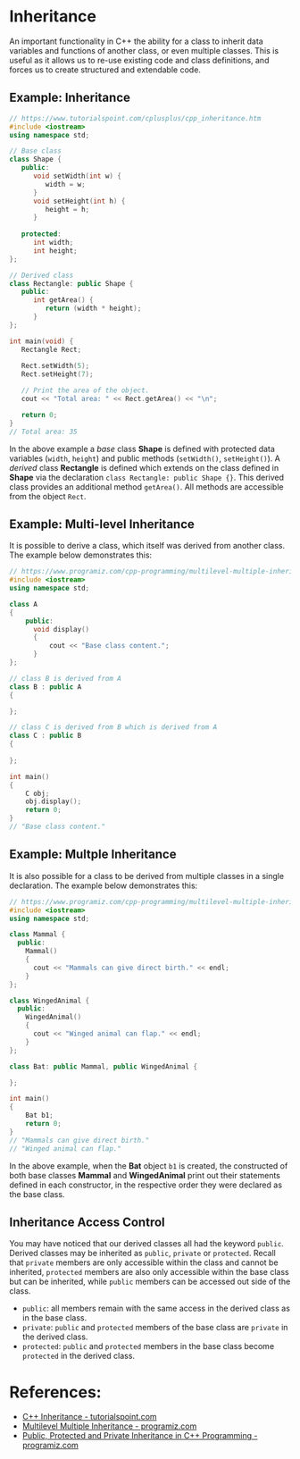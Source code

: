 # Inheritance
An important functionality in C++ the ability for a class to inherit data variables and functions of another class, or even multiple classes. This is useful as it allows us to re-use existing code and class definitions, and forces us to create structured and extendable code.

## Example: Inheritance
```c++
// https://www.tutorialspoint.com/cplusplus/cpp_inheritance.htm
#include <iostream> 
using namespace std;

// Base class
class Shape {
   public:
      void setWidth(int w) {
         width = w;
      }
      void setHeight(int h) {
         height = h;
      }
      
   protected:
      int width;
      int height;
};

// Derived class
class Rectangle: public Shape {
   public:
      int getArea() { 
         return (width * height); 
      }
};

int main(void) {
   Rectangle Rect;
 
   Rect.setWidth(5);
   Rect.setHeight(7);

   // Print the area of the object.
   cout << "Total area: " << Rect.getArea() << "\n";

   return 0;
}
// Total area: 35
```
In the above example a _base_ class __Shape__ is defined with protected data variables (`width`, `height`) and public methods (`setWidth()`, `setHeight()`). A _derived_ class __Rectangle__ is defined which extends on the class defined in __Shape__ via the declaration `class Rectangle: public Shape {}`. This derived class provides an additional method `getArea()`. All methods are accessible from the object `Rect`.

## Example: Multi-level Inheritance
It is possible to derive a class, which itself was derived from another class. The example below demonstrates this:
```c++
// https://www.programiz.com/cpp-programming/multilevel-multiple-inheritance
#include <iostream>
using namespace std;

class A
{
    public:
      void display()
      {
          cout << "Base class content.";
      }
};

// class B is derived from A
class B : public A
{

};

// class C is derived from B which is derived from A
class C : public B
{
 
};

int main()
{
    C obj;
    obj.display();
    return 0;
}
// "Base class content."
```

## Example: Multple Inheritance
It is also possible for a class to be derived from multiple classes in a single declaration. The example below demonstrates this:
```c++
// https://www.programiz.com/cpp-programming/multilevel-multiple-inheritance
#include <iostream>
using namespace std;

class Mammal {
  public:
    Mammal()
    {
      cout << "Mammals can give direct birth." << endl;
    }
};

class WingedAnimal {
  public:
    WingedAnimal()
    {
      cout << "Winged animal can flap." << endl;
    }
};

class Bat: public Mammal, public WingedAnimal {

};

int main()
{
    Bat b1;
    return 0;
}
// "Mammals can give direct birth."
// "Winged animal can flap."
```
In the above example, when the __Bat__ object `b1` is created, the constructed of both base classes __Mammal__ and __WingedAnimal__ print out their statements defined in each constructor, in the respective order they were declared as the base class.

## Inheritance Access Control
You may have noticed that our derived classes all had the keyword `public`. Derived classes may be inherited as `public`, `private` or `protected`. Recall that `private` members are only accessible within the class and cannot be inherited, `protected` members are also only accessible within the base class but can be inherited, while `public` members can be accessed out side of the class.

- `public`: all members remain with the same access in the derived class as in the base class.
- `private`: `public` and `protected` members of the base class are `private` in the derived class.
- `protected`: `public` and `protected` members in the base class become `protected` in the derived class.


# References:
- [C++ Inheritance - tutorialspoint.com](https://www.tutorialspoint.com/cplusplus/cpp_inheritance.htm)
- [Multilevel Multiple Inheritance - programiz.com](https://www.programiz.com/cpp-programming/multilevel-multiple-inheritance)
- [Public, Protected and Private Inheritance in C++ Programming - programiz.com](https://www.programiz.com/cpp-programming/public-protected-private-inheritance)
